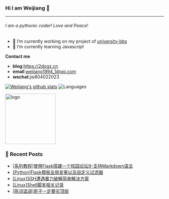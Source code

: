 ### Hi I am Weijiang 👋
---
###### I am a pythonic coder! Love and Peace!
- 🔭 I’m currently working on my project of [university-bbs](https://github.com/weijiang1994/university-bbs)
- 🌱 I’m currently learning Javascript

**Contact me**
- **blog**:https://2dogz.cn
- **email**:weijiang1994_1@qq.com
- **wechat**:jw804022023

[![Weijiang's github stats](https://github-readme-stats.vercel.app/api?username=weijiang1994&show_icons=true&theme=dark&hide_border=true)](https://github.com/weijiang1994/github-readme-stats)
![Languages](https://github-readme-stats.vercel.app/api/top-langs/?username=weijiang1994&&show_icons=true&hide_border=true&theme=dark&layout=compact&langs_count=8&exclude_repo=wxGo)
<!--
**weijiang1994/weijiang1994** is a ✨ _special_ ✨ repository because its `README.md` (this file) appears on your GitHub profile.

Here are some ideas to get you started:

- 🔭 I’m currently working on ...
- 🌱 I’m currently learning ...
- 👯 I’m looking to collaborate on ...
- 🤔 I’m looking for help with ...
- 💬 Ask me about ...
- 📫 How to reach me: ...
- 😄 Pronouns: ...
- ⚡ Fun fact: ...
-->

<img src="https://github-profile-trophy.vercel.app/?username=weijiang1994&theme=dark&column=7&margin-w=10" alt="logo" height="160" align="center" />


### 📝 Recent Posts
<!-- BLOG-POST-LIST:START -->
- [[系列教程]使用Flask搭建一个校园论坛9-支持Markdown语法](https://2dogz.cn/blog/article/48/)
- [[Python]Flask模板全局变量以及自定义过滤器](https://2dogz.cn/blog/article/47/)
- [[Linux]SSH遭遇暴力破解简单解决方案](https://2dogz.cn/blog/article/46/)
- [[Linux]Shell脚本相关记录](https://2dogz.cn/blog/article/45/)
- [[陈词滥调]房子一定要买顶层](https://2dogz.cn/blog/article/44/)
<!-- BLOG-POST-LIST:END -->
